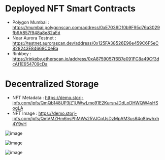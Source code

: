 # Deployed NFT Smart Contracts 
* Polygon Mumbai : https://mumbai.polygonscan.com/address/0xE7039D10b9F95d76a3029fb9A857f948a8e82aEd
* Near Aurora Testnet : https://testnet.aurorascan.dev/address/0x125FA38526E96e459C6F5eC828243E84668C0eBa
* Rinkbey : https://rinkeby.etherscan.io/address/0xA8759057f6B7e091FC8a49Cf3dcAf1E954709cDa

# Decentralized Storage
* NFT Metadata : https://demo.storj-ipfs.com/ipfs/QmQb148UP3jZ1UWwLmo91E2KursnJDdLoDHWQW4sHSogLA
* NFT Image : https://demo.storj-ipfs.com/ipfs/QmVMZHm6nsPhMWs25VJCpUsDzMpAM3us64q8bwhxh4Y9vH


![image](https://user-images.githubusercontent.com/7644450/169700510-a2cd043c-7c77-4831-ab73-b935c98b5db4.png)

![image](https://user-images.githubusercontent.com/7644450/169700529-a526877e-0f70-4af8-a1b7-021d1dd1dfa6.png)

![image](https://user-images.githubusercontent.com/7644450/169700562-ea3f6076-0599-426c-9148-73d7692a68c7.png)

